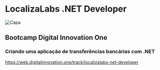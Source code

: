 # LocalizaLabs .NET Developer
![Capa](https://github.com/filipembraga/localiza-labs-net-developer/blob/main/thumbnail-1.png)


## Bootcamp Digital Innovation One



### Criando uma aplicação de transferências bancárias com .NET

https://web.digitalinnovation.one/track/localizalabs-net-developer
